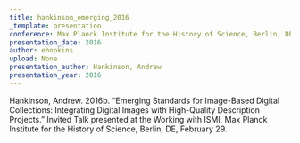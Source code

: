 ```yaml
---
title: hankinson_emerging_2016
_template: presentation
conference: Max Planck Institute for the History of Science, Berlin, DE
presentation_date: 2016
author: ehopkins
upload: None
presentation_author: Hankinson, Andrew
presentation_year: 2016
---
```

Hankinson, Andrew. 2016b. “Emerging Standards for Image-Based Digital Collections: Integrating Digital Images with High-Quality Description Projects.” Invited Talk presented at the Working with ISMI, Max Planck Institute for the History of Science, Berlin, DE, February 29.